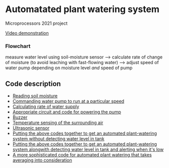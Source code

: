 # Automatated plant watering system

Microprocessors 2021 project

[Video demonstration](https://youtu.be/s-nVILJp8BU)

### Flowchart

measure water level using soil-moisture sensor  -->  calculate rate of change of moisture (to avoid leaching with fast-flowing water)  -->  adjust speed of water pump depending on moisture level *and* speed of pump

## Code description
- [Reading soil moisture](https://github.com/jaiisrani/Automated_plant_watering/tree/main/Read_soil_moisture)
- [Commanding water pump to run at a particular speed](https://github.com/jaiisrani/Automatated_plant_watering/tree/main/Command_pump)
- [Calculating rate of water supply](https://github.com/jaiisrani/Automated_plant_watering/tree/main/Moisture_rate)
- [Appropriate circuit and code for powering the pump](https://github.com/jaiisrani/Automated_plant_watering/tree/main/Power_pump)
- [Buzzer](https://github.com/jaiisrani/Automatated_plant_watering/tree/main/Buzzer)
- [Temperature sensing of the surrounding air](https://github.com/jaiisrani/Automated_plant_watering/tree/main/Temperature_sensor)
- [Ultrasonic sensor](https://github.com/jaiisrani/Automated_plant_watering/tree/main/Ultrasonic_sensor)
- [Putting the above codes together to get an automated plant-watering system without detecting water level in tank](https://github.com/jaiisrani/Automated_plant_watering/tree/main/Automated_plant_watering_without_ultrasonic)
- [Putting the above codes together to get an automated plant-watering system alongwith detecting water level in tank and alerting when it's low](https://github.com/jaiisrani/Automated_plant_watering/tree/main/Automated_plant_watering_with_ultrasonic)
- [A more sophisticated code for automated plant watering that takes averaging into consideration](https://github.com/jaiisrani/Automated_plant_watering/tree/main/Automated_plant_watering_with_averaging)
